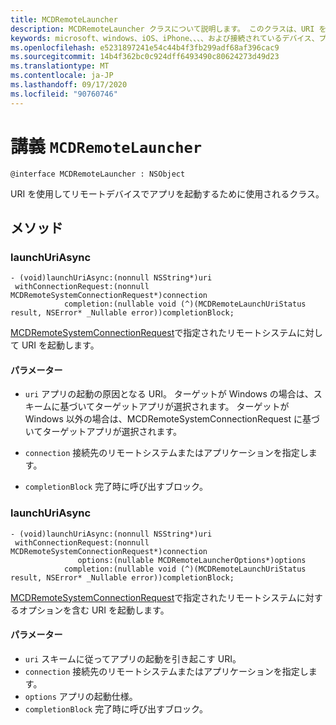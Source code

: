 ```yaml
---
title: MCDRemoteLauncher
description: MCDRemoteLauncher クラスについて説明します。 このクラスは、URI を使用してリモートデバイスでアプリを起動するために使用されます。
keywords: microsoft、windows、iOS、iPhone、、、、および接続されているデバイス、プロジェクトローマ
ms.openlocfilehash: e5231897241e54c44b4f3fb299adf68af396cac9
ms.sourcegitcommit: 14b4f362bc0c924dff6493490c80624273d49d23
ms.translationtype: MT
ms.contentlocale: ja-JP
ms.lasthandoff: 09/17/2020
ms.locfileid: "90760746"
---
```

# <a name="class-mcdremotelauncher"></a>講義 `MCDRemoteLauncher` 

```
@interface MCDRemoteLauncher : NSObject
```  

URI を使用してリモートデバイスでアプリを起動するために使用されるクラス。


## <a name="methods"></a>メソッド

### <a name="launchuriasync"></a>launchUriAsync
```
- (void)launchUriAsync:(nonnull NSString*)uri
 withConnectionRequest:(nonnull MCDRemoteSystemConnectionRequest*)connection
            completion:(nullable void (^)(MCDRemoteLaunchUriStatus result, NSError* _Nullable error))completionBlock;
```

[MCDRemoteSystemConnectionRequest](MCDRemoteSystemConnectionRequest.md)で指定されたリモートシステムに対して URI を起動します。

#### <a name="parameters"></a>パラメーター
* `uri` アプリの起動の原因となる URI。  ターゲットが Windows の場合は、スキームに基づいてターゲットアプリが選択されます。 ターゲットが Windows 以外の場合は、MCDRemoteSystemConnectionRequest に基づいてターゲットアプリが選択されます。

* `connection` 接続先のリモートシステムまたはアプリケーションを指定します。
* `completionBlock` 完了時に呼び出すブロック。

### <a name="launchuriasync"></a>launchUriAsync
```
- (void)launchUriAsync:(nonnull NSString*)uri
 withConnectionRequest:(nonnull MCDRemoteSystemConnectionRequest*)connection
               options:(nullable MCDRemoteLauncherOptions*)options
            completion:(nullable void (^)(MCDRemoteLaunchUriStatus result, NSError* _Nullable error))completionBlock;
```

[MCDRemoteSystemConnectionRequest](MCDRemoteSystemConnectionRequest.md)で指定されたリモートシステムに対するオプションを含む URI を起動します。

#### <a name="parameters"></a>パラメーター
* `uri` スキームに従ってアプリの起動を引き起こす URI。
* `connection` 接続先のリモートシステムまたはアプリケーションを指定します。
* `options` アプリの起動仕様。
* `completionBlock` 完了時に呼び出すブロック。